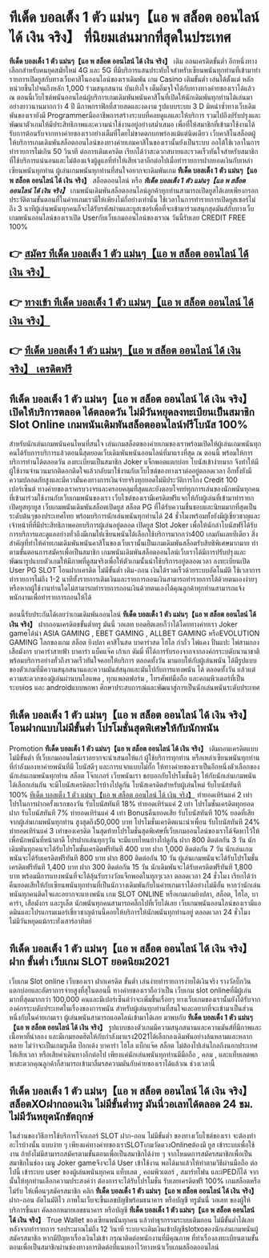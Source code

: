 # ทีเด็ด บอลเต็ง 1 ตัว แม่นๆ【แอ พ สล็อต ออนไลน์ ได้ เงิน จริง】  ที่นิยมเล่นมากที่สุดในประเทศ

**ทีเด็ด บอลเต็ง 1 ตัว แม่นๆ【แอ พ สล็อต ออนไลน์ ได้ เงิน จริง】** เติม ถอนเครดิตขั้นต่ำ  อีกหนึ่งทางเลือกสำหรับคนยุคสมัยใหม่ 4G และ 5G ที่มีบริการแสนประทับใจสำหรับเซียนพนันทุกท่านที่เข้ามาทำรายการเปิดยูสกับทางเว็บคาสิโนออนไลน์ของเราเดิมพัน เกม Casino  เติมขั้นต่ำ เล่นได้ตั้งแต่ หลักหน่วยขึ้นไปจนถึงหลัก 1,000 ร่วมสนุกสนาน บันเทิงใจ เต็มอิ่มจุใจได้กับทางทางค่ายของเราได้แล้ว ณ ตอนนี้เว็บไซต์พนันออนไลน์ผู้บริการเกมเดิมพันพนันคาสิโนที่เปิดให้นักเดิมพันทุกท่านได้เล่นมาอย่างยาวนานมากกว่า 4 ปี มีภาพกราฟิกที่สวยสดและงดงาม รูปแบบระบบ 3 D
มิหนำซ้ำทางเว็บเดิมพันของเรายังมี Programmerมืออาชีพการสร้างระบบที่คอยดูแลและให้บริการ  รวมไปถึงปรับปรุงและพัฒนาตัวเกมให้มีประสิทธิภาพและความน่าใช้งานอยู่อย่างสม่ำเสมอ เพื่อที่ให้สมาชิกที่เข้ามาใช้งานได้รับการต้อนรับจากทางค่ายของเราอย่างเต็มที่โดยไม่ขาดตกบกพร่องแม้แต่นิดเดียว เว็บคาสิโนสล็อตผู้ให้บริการเกมเดิมพันสล็อตออนไลน์ของทางค่ายเกมคาสิโนของเรานั้นยังเป็นระบบ ออโต้ใช้เวลาในการทำรายการไม่เกิน 50 วินาที ต่อการเติมเครดิต เรียกได้ว่าสะดวกสบายและรวดเร็วทันใจสำหรับสมาชิกที่ใช้บริการแน่นอนและไม่ต้องแจ้งผู้ดูแลที่ทำให้เสียเวลาอีกต่อไปเมื่อทำรายการฝากยอดเงินกับเหล่าเซียนพนันทุกท่าน
ผู้เล่นเกมพนันทุกท่านที่สนใจอยากจะเดิมพันเกม **ทีเด็ด บอลเต็ง 1 ตัว แม่นๆ【แอ พ สล็อต ออนไลน์ ได้ เงิน จริง】** สล็อตออนไลน์ หรือ ***ทีเด็ด บอลเต็ง 1 ตัว แม่นๆ【แอ พ สล็อต ออนไลน์ ได้ เงิน จริง】*** เกมพนันเดิมพันสล็อตออนไลน์ลูกค้าทุกท่านสามารถเปิดยูสได้เลยเพียงกรอกประวัติตามขั้นตอนที่ในค่ายเกมเรามีให้เพียงไม่กี่อย่างเท่านั้น ใช้เวลาในการทำรายการเปิดยูสเซอร์ไม่ถึง 3 นาทีผู้เล่นพนันทุกคนก็จะได้รับรหัสผ่านและยูสเซอร์เพื่อที่จะเข้ามาร่วมสนุกสุดมันส์กับทางเว็บเกมพนันออนไลน์ของเราเปิด Userกับเว็บเกมออนไลน์ของเราณ วันนี้รับเลย CREDIT FREE 100%

## 👉 [สมัคร ทีเด็ด บอลเต็ง 1 ตัว แม่นๆ【แอ พ สล็อต ออนไลน์ ได้ เงิน จริง】](https://archa888.com/)
## 👉 [ทางเข้า ทีเด็ด บอลเต็ง 1 ตัว แม่นๆ【แอ พ สล็อต ออนไลน์ ได้ เงิน จริง】](https://archa888.com/)
## 👉 [ทีเด็ด บอลเต็ง 1 ตัว แม่นๆ【แอ พ สล็อต ออนไลน์ ได้ เงิน จริง】 เครดิตฟรี](https://archa888.com/)

## ทีเด็ด บอลเต็ง 1 ตัว แม่นๆ【แอ พ สล็อต ออนไลน์ ได้ เงิน จริง】 เปิดให้บริการตลอด ได้ตลอดวัน ไม่มีวันหยุดลงทะเบียนเป็นสมาชิก Slot Online เกมพนันเดิมพันสล็อตออนไลน์ฟรีโบนัส 100%

สำหรับนักเล่นเกมพนันคนไหนที่สนใจ เล่นเกมสล็อตของค่ายเกมของเราพร้อมเปิดให้ผู้เล่นเกมพนันทุกคนได้รับการบริการแล้วตอนนี้สุดยอดเว็บเดิมพันพนันออนไลน์ที่มาแรงที่สุด ณ ตอนนี้ พร้อมให้การบริการท่านได้ตลอดวัน ลงทะเบียนเป็นสมาชิก Joker แจ็กพอตแตกบ่อย โบนัสเข้าง่ายมาก จึงทำให้มีผู้ใช้งานจำนวนมากติดอกติดใจแล้วกลับมาใช้งานกับเว็บไซต์ของทางเราต่ออยู่ตลอดเวลา อีกทั้งยังมีความปลอดภัยสูงและมีความั่นคงทางการเงินจ่ายจริงทุกยอดไม่มีประวัติการโกง Credit 100 เปอร์เซ็นต์ ทางค่ายของเราครบวงจรและครอบคลุมที่สุดและยังตอบโจทย์ทุกการเล่นของนักพนันทุกคนที่เข้ามาร่วมใช้งานกับเว็บเกมพนันของเรา
เว็บไซต์ของเรามีเครดิตฟรีแจกให้กับผู้เล่นที่เข้ามาทำรายกเปิดยูสทุกยูส เว็บเกมพนันเดิมพันสล็อตเปิดยูส สล็อต PG ที่ได้รับความชื่นชอบและนิยมมากที่สุดเป็นระดับต้นๆของประเทศไทย พร้อมบริการนักเล่นพนันทุกท่านได้ 24 ชั่วโมงพร้อมทั้งยังมีผู้เชี่ยวชาญและเจ้าหน้าที่ที่มีประสิทธิภาพคอยบริการผู้เล่นอยู่ตลอด เปิดยูส Slot Joker เพื่อให้นักล่าโบนัสฟรีได้รับการบริการและดูแลอย่างทั่วถึงมีเกมให้เซียนพนันได้เลือกใช้บริการมากกว่า400 เกมกันเลยทีเดียว
สิ่งสำคัญที่ทำให้ค่ายเกมเดิมพันพนันคาสิโนของเว็บเรานั้นเป็นเกมเดิมพันสล็อตรับสิทธิพิเศษมากมาย ทำตามขั้นตอนการสมัครเพื่อเป็นสมาชิก  เกมพนันเดิมพันสล็อตออนไลน์เว็บเราได้มีการปรับปรุงและพัฒนารูปแบบตัวเกมให้มีภาพที่ดูสมจริงเพื่อให้ตัวเกมนั้นน่าใช้บริการอยู่ตลอดเวลา ลงทะเบียนเปิด User  PG SLOT โอนฝากเครดิต ไม่มีขั้นต่ำ เติม-ถอน เงินได้รวดเร็วด้วยระบบอัตโนมัติ ใช้เวลาการทำรายการไม่ถึง 1-2 นาทีทั้งรายการเติมเงินและรายการถอนเงินสามารถทำรายการได้ด้วยตนเองง่ายๆ หรือหากผู้ใช้งานท่านใดไม่สามารถทำรายการถอนเงินด้วยตนเองได้คุณลูกค้าทุกท่านสามารถแจ้งพนักงานเพื่อทำรายการถอนให้ได้

ตอนนี้รับประกันได้เลยว่าเกมเดิมพันออนไลน์ **ทีเด็ด บอลเต็ง 1 ตัว แม่นๆ【แอ พ สล็อต ออนไลน์ ได้ เงิน จริง】** ฝากถอนเครดิตขขั้นต่ำทรู มันนี่ วอเลท ยอดฮิตเลยก็ว่าได้โดยทางค่ายเรา Joker gameได้นำ  ASIA GAMING , EBET GAMING , ALLBET GAMING หรือEVOLUTION GAMING โลกของเกม สล็อต ยิงปลา คาสิโนสด บาคาร่าสด ไฮโล กำถั่ว ไพ่แคง ปั่นแปะ ไพ่สามกอง เสือมังกร บาคาร่าสายฟ้า บาคาร่า แบ็คแจ๊ค เก้าเก ดัมมี่ ที่ได้การรับรองจากจากองค์กรระบดับนานาชาติ พร้อมบริการอย่างทั่วถึงรวดเร็วทันใจคอยให้บริการ ตลอดทั้งวัน มามอบให้กับผู้เล่นพนัน ได้มีรูปแบบของตัวเกมที่มีความสนุกสนานและความมันส์สนุกและมันไปกับการแทงพนัน ได้ ตลอดทั้งวัน แล้วแต่ความสะดวกของผู้เล่นผ่านบนไอแพด , ทุกแพลตฟอร์ม , โทรศัพท์มือถือ และคอมพิวเตอร์ที่เป็นระบบios และ androidแบบพกพา ศึกษาประสบการณ์และพัฒนาสู่การเป็นนักเล่นพนันระดับประเทศ

## ทีเด็ด บอลเต็ง 1 ตัว แม่นๆ【แอ พ สล็อต ออนไลน์ ได้ เงิน จริง】 โอนฝากแบบไม่มีขั้นต่ำ โปรโมชั่นสุดพิเศษให้กับนักพนัน

 Promotion  **ทีเด็ด บอลเต็ง 1 ตัว แม่นๆ【แอ พ สล็อต ออนไลน์ ได้ เงิน จริง】** เติมถอนเครดิตแบบไม่มีขั้นต่ำ ที่เว็บเกมออนไลน์เราอยากจะนำเสนอให้แก่  ผู้ใช้บริการทุกท่าน หรือเหล่าเซียนพนันทุกท่านที่กำลังมองหาค่ายพนันที่มี โบนัสดีๆ และการแจกแบบไม่กั๊ก ให้ทางค่ายของเราเป็นอีกหนึ่งตัวเลือกของนักเล่นเกมพนันทุกท่าน สล็อต โจ๊กเกอร์ เว็บพนันเรา ขอบอกกับโปรโมชั่นดีๆ ให้กับนักเล่นเกมพนันได้เลือกเล่นกัน จะมีโบนัสเครดิตอะไรบ้างไปดูกัน
โบนัสเครดิตสำหรับผู้เล่นใหม่ รับโบนัสทันที 100% [ทีเด็ด บอลเต็ง 1 ตัว แม่นๆ【แอ พ สล็อต ออนไลน์ ได้ เงิน จริง】](https://archa888.com/) ทำยอดเทิร์นแค่ 2 เท่า
โปรในการฝากครั้งแรกของวัน รับโบนัสทันที 18% ทำยอดเทิร์นแค่ 2 เท่า
โปรโมชั่นเครดิตทุกยอดฝาก รับโบนัสทันที 7% ทำยอดเทิร์นแค่ 4 เท่า
Bonusคืนยอดเสีย รับโบนัสทันที 10% ยอดที่เสียจากผู้เล่นเกมพนันทุกท่าน สูงสุดถึง50,000 บาท
โปรโมชั่นเครดิตแนะนำเพื่อน รับโบนัสทันที 24% ทำยอดเทิร์นแค่ 3 เท่าของเครดิต
ในสุดท้ายโปรโมชั่นสุดพิเศษที่เว็บเกมออนไลน์ของเราได้จัดหาไว้ให้เพื่อนักพนันที่หน้าตาดี โปรฝากเล่นทุกๆวัน จะมีแบบไหนบ้างไปดูกัน
ฝาก 800 ติดต่อกัน 3 วัน นักเดิมพันทุกคนจะได้รับโปรโมชั่นเครดิตฟรีทันที 400 บาท
ฝาก 1,000 ติดต่อกัน 7 วัน นักเล่นเกมพนันจะได้รับเครดิตฟรีทันที 800 บาท
ฝาก 800 ติดต่อกัน 10 วัน ผู้เล่นเกมพนันจะได้รับโปรโมชั่นเครดิตฟรีทันที 1,400 บาท
ฝาก 300 ติดต่อกัน 15 วัน นักเดิมพันจะได้รับเครดิตฟรีทันที 1,800 บาท
พร้อมมีการแทงพนันที่จะได้ลุ้นรับรางวัลแจ็กพอตในทุกๆเวลา ตลอดเวลา 24 ชั่วโมง เรียกได้ว่าคืนยอดเสียให้กับเซียนพนันทุกท่านที่เป็นนักวางเดิมพันกับในค่ายเกมเราได้อย่างไม่มีอั้น หากว่านักเล่นพนันทุกคนติดใจและอยากจะแทงพนัน เกม SLOT ONLINE  หรือเกมเกมยิงปลา, สล็อต, ไฮโล, บาคาร่า, เสือมังกร และรูเล็ต นักพนันทุกคนสามารถคลิ๊กไปที่เว็บได้เลย เว็บเกมพนันออนไลน์ของเรามีแอดมินและโปรแกรมเมอร์เชี่ยวชาญด้านนี้คอยให้บริการให้นักพนันทุกท่านอยู่ ตลอดเวลา 24 ชั่วโมง ไม่มีวันหยุดแม้กระทั่งเสาร์อาทิตย์

## ทีเด็ด บอลเต็ง 1 ตัว แม่นๆ【แอ พ สล็อต ออนไลน์ ได้ เงิน จริง】 ฝาก ขั้นต่ำ  เว็บเกม SLOT ยอดนิยม2021

เว็บเกม Slot online เว็บของเรา ฝากเครดิต ขั้นต่ำ เล่นง่ายทำรายการง่ายได้เงินจริง รางวัลบิ๊กวินแตกบ่อยและอัตราการจ่ายสูงที่สุในตอนนี้ ทางค่ายของเราถือว่าเป็น เว็บเกม slot onlineที่มีผู้เล่นมากที่สุดมากกว่า 100,000 คนและมีเปอร์เซ็นต์ว่าจะเพิ่มขึ้นเรื่อยๆ ทางเว็บเกมของเรานั้นยังได้รับจากองค์กรระบดับประเทศในเรื่องของการพนัน สำหรับผู้เล่นทุกท่านที่สนใจและอยากที่จะเข้ามาเป็นส่วนหนึ่งกับในค่ายเกมเรา ผู้เล่นพนันสามารถแอดไลน์เข้ามาได้เลย
	มาพบกับ **ทีเด็ด บอลเต็ง 1 ตัว แม่นๆ【แอ พ สล็อต ออนไลน์ ได้ เงิน จริง】** รูปแบบของตัวเกมมีความสนุกสนานและความมันส์ที่มีภาพและเนื้อหาที่น่าลอง และมีเกมยอดฮิตให้กับกำลังมาแรง2021ได้เลือกลงเดิมพันอย่างล้นหลามและหลากหลาย  ไม่ว่าจะเป็นเกมรูเล็ต  ป๊อกเด้ง บาคาร่า ไฮโล แบ็กแจ๊ค สล็อต ไม่ต้องไปเล่นไกลถึงนอกประเทศให้เสียเวลา หรือเสียค่าเดินทางอีกต่อไป เพียงแค่นักเล่นพนันทุกท่านมีมือถือ , คอม , และแท็บเลตพกพาสะดวกคุณลูกค้าก็สามารถเข้ามาลิ้มรสความมันกับค่ายของเราได้แล้วณ ช่วงเวลานี้

## ทีเด็ด บอลเต็ง 1 ตัว แม่นๆ【แอ พ สล็อต ออนไลน์ ได้ เงิน จริง】 สล็อตXOฝากถอนเงิน ไม่มีขั้นต่ำทรู มันนี่วอเลทได้ตลอด 24 ชม. ไม่มีวันหยุดนักขัตฤกษ์

ในส่วนของวิธีการใช้บริการโจ๊กเกอร์ SLOT ฝาก-ถอน ไม่มีขั้นต่ำ ของทางเว็บไซต์ของเรา จะต้องทำอะไรบ้างนั้น แบบง่าย ๆ เพียงแค่ทางค่ายของเราSLOTเกมวัดดวงOnlineต้องมี ยูส เข้าระบบเพื่อใช้งาน ถ้ายังไม่มีสามารถสมัครตามขั้นตอนเพื่อเป็นสมาชิกได้ง่าย ๆ จากโหมดการสมัครสมาชิกเพื่อเป็นสมาชิกในช่อง เมนู Joker gameจึงจะได้ User เข้าใช้งาน พอได้มาแล้วให้ทำตามวิธีผ่านมือถือ ต่อไปนี้
เข้าระบบ user  ของผู้เล่นพนันทุกคน แท็บเลต , คอมพิวเตอร์ , สมาร์ทโฟน และiPEDก็ได้
จากนั้นให้ทุกท่านเลือกความประสงค์ว่า ต้องการจะได้รับโปรโมชั่น รับเลยเครดิตฟรี 100% เกมสล็อตหรือไม่รับ
ให้เพื่อนๆสมัครสมาชิก คลิก **ทีเด็ด บอลเต็ง 1 ตัว แม่นๆ【แอ พ สล็อต ออนไลน์ ได้ เงิน จริง】** ฝาก-ถอน อัตโนมัติไว ภาพในเว็บจะขึ้นเลขบัญชีพร้อมธนาคาร หรือบัญชี ทรูมันนี่ วอเลท ของผู้ให้บริการขึ้นมา
คัดลอกหมายเลขธนาคาร หรือบัญชี **ทีเด็ด บอลเต็ง 1 ตัว แม่นๆ【แอ พ สล็อต ออนไลน์ ได้ เงิน จริง】** True Wallet ของเซียนพนันทุกคน แล้วทำธุรกรรมระบบเติมถอน ไม่มีขั้นต่ำได้เลย
หลังจากทำรายการ รอประมาณไม่ถึง 12 วินาที ระบบจะเติมเงินเข้าบัญชีslotxoของนักเล่นเกมพนันผู้สมัครสมาชิก
หากมีปัญหาเรื่องเงินไม่เข้า กรุณาติดต่อพนักงานที่มีคุณภาพ ที่ทำเรื่องลงทะเบียนตามขั้นตอนเพื่อเป็นสมาชิกผ่านช่องทางการติดต่อที่แนบเอาไว้ทางหน้าเว็บเกมสล็อตออนไลน์


